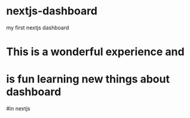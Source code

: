 # nextjs-dashboard
my first nextjs dashboard
# This is a wonderful experience and
# is fun learning new things about dashboard
#in nextjs
